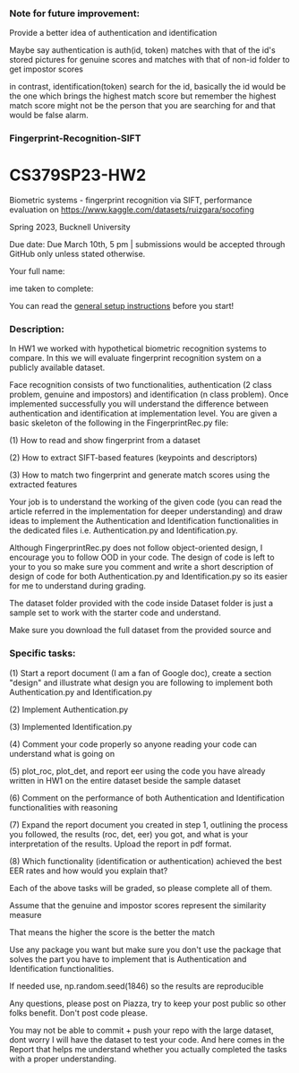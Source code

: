 ### Note for future improvement: 

Provide a better idea of authentication and identification 

Maybe say authentication is auth(id, token) matches with that of the id's stored pictures for genuine scores and matches with that of non-id folder to get
impostor scores

in contrast, identification(token) search for the id, basically the id would be the one which brings the highest match score
but remember the highest match score might not be the person that you are searching for and that would be false alarm. 


### Fingerprint-Recognition-SIFT

# CS379SP23-HW2

Biometric systems - fingerprint recognition via SIFT, performance evaluation on https://www.kaggle.com/datasets/ruizgara/socofing

Spring 2023, Bucknell University 

Due date: Due March 10th, 5 pm | submissions would be accepted through GitHub only unless stated otherwise.

Your full name:  

ime taken to complete:  

You can read the [general setup instructions](https://docs.google.com/document/d/1A1BGTjrnIgJXBYV0qg_ZrlOLL4x0hzlaSt6ryFXMbQE/edit?usp=sharing) before you start!

### Description: 

In HW1 we worked with hypothetical biometric recognition systems to compare. In this we will evaluate fingerprint recognition system on a publicly available dataset.

Face recognition consists of two functionalities, authentication (2 class problem, genuine and impostors) and identification (n class problem).
Once implemented successfully you will understand the difference between authentication and identification at implementation level. 
You are given a basic skeleton of the following in the FingerprintRec.py file: 

(1) How to read and show fingerprint from a dataset

(2) How to extract SIFT-based features (keypoints and descriptors)

(3) How to match two fingerprint and generate match scores using the extracted features

Your job is to understand the working of the given code (you can read the article referred in the implementation for deeper understanding)
and draw ideas to implement the Authentication and Identification functionalities in the dedicated files i.e. Authentication.py and Identification.py. 

Although FingerprintRec.py does not follow object-oriented design, I encourage you to follow OOD in your code. The design of code is left to your 
to you so make sure you comment and write a short description of design of code for both Authentication.py and Identification.py so its easier for me to understand during grading. 


The dataset folder provided with the code inside Dataset folder is just a sample set to work with the starter code and understand. 

Make sure you download the full dataset from the provided source and  

### Specific tasks: 

(1) Start a report document (I am a fan of Google doc), create a section "design" and illustrate what design you are following to implement both Authentication.py and Identification.py 

(2) Implement Authentication.py

(3) Implemented Identification.py

(4) Comment your code properly so anyone reading your code can understand what is going on

(5) plot_roc, plot_det, and report eer using the code you have already written in HW1 on the entire dataset beside the sample dataset

(6) Comment on the performance of both Authentication and Identification functionalities with reasoning  

(7) Expand the report document you created in step 1, outlining the process you followed, the results (roc, det, eer) you got, and what is your interpretation of the results. Upload the report in pdf format.

(8) Which functionality (identification or authentication) achieved the best EER rates and how would you explain that?

Each of the above tasks will be graded, so please complete all of them. 

Assume that the genuine and impostor scores represent the similarity measure

That means the higher the score is the better the match

Use any package you want but make sure you don't use the package that solves the part you have to implement that is Authentication and Identification functionalities. 

If needed use, np.random.seed(1846) so the results are reproducible

Any questions, please post on Piazza, try to keep your post public so other folks benefit. Don't post code please.

You may not be able to commit + push your repo with the large dataset, dont worry I will have the dataset to test your code. And here comes in the Report that helps me understand whether you actually completed the tasks with a proper understanding. 


